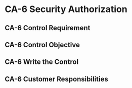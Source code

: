 # CA-6 Security Authorization
## CA-6 Control Requirement
## CA-6 Control Objective
## CA-6 Write the Control
## CA-6 Customer Responsibilities

